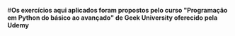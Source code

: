 #**Os exercícios aqui aplicados foram propostos pelo curso "Programação em Python do básico ao avançado" de Geek University oferecido pela Udemy**
